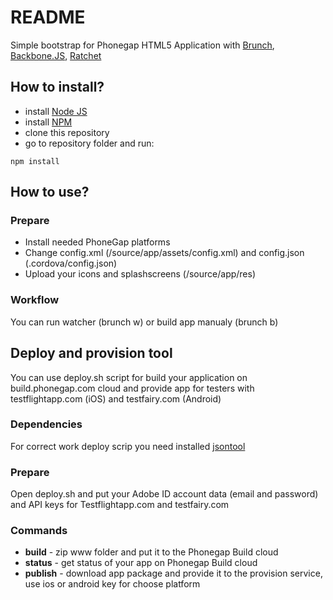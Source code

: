 # README #

Simple bootstrap for Phonegap HTML5 Application with [Brunch](http://brunch.io), [Backbone.JS](http://backbonejs.org), [Ratchet](http://goratchet.com/)

## How to install? ##

* install [Node JS](http://nodejs.org/)
* install [NPM](https://github.com/npm/npm)
* clone this repository
* go to repository folder and run:

```
npm install
```

## How to use? ##

### Prepare ###
* Install needed PhoneGap platforms
* Change config.xml (/source/app/assets/config.xml) and config.json (.cordova/config.json)
* Upload your icons and splashscreens (/source/app/res)

### Workflow ###
You can run watcher (brunch w) or build app manualy (brunch b)

## Deploy and provision tool ##
You can use deploy.sh script for build your application on build.phonegap.com cloud and provide app for testers with testflightapp.com (iOS) and testfairy.com (Android)

### Dependencies ###
For correct work deploy scrip you need installed [jsontool](https://github.com/trentm/json)

### Prepare ###
Open deploy.sh and put your Adobe ID account data (email and password) and API keys for Testflightapp.com and testfairy.com

### Commands ###
* __build__ - zip www folder and put it to the Phonegap Build cloud
* __status__ - get status of your app on Phonegap Build cloud
* __publish__ - download app package and provide it to the provision service, use ios or android key for choose platform
